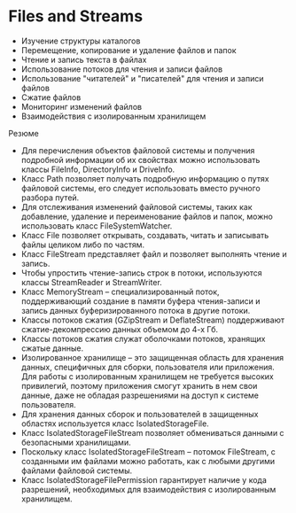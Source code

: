 # Files and Streams

- Изучение структуры каталогов
- Перемещение, копирование и удаление файлов и папок
- Чтение и запись текста в файлах
- Использование потоков для чтения и записи файлов
- Использование "читателей" и "писателей" для чтения и записи файлов
- Сжатие файлов
- Мониторинг изменений файлов
- Взаимодействия с изолированным хранилищем

Резюме

- Для перечисления объектов файловой системы и получения подробной информации об их свойствах можно использовать классы FileInfo, DirectoryInfo и DriveInfo.
- Класс Path позволяет получать подробную информацию о путях файловой системы, его следует использовать вместо ручного разбора путей.
- Для отслеживания изменений файловой системы, таких как добавление, удаление и переименование файлов и папок, можно использовать класс FileSystemWatсher.
- Класс File позволяет открывать, создавать, читать и записывать файлы целиком либо по частям.
- Класс FileStream представляет файл и позволяет выполнять чтение и запись.
- Чтобы упростить чтение-запись строк в потоки, используются классы StreamReader и StreamWriter.
- Класс MemoryStream – специализированный поток, поддерживающий создание в памяти буфера чтения-записи и запись данных буферизированного потока в другие потоки.
- Классы потоков сжатия (GZipStream и DeflateStream) поддерживают сжатие-декомпрессию данных объемом до 4-х Гб.
- Классы потоков сжатия служат оболочками потоков, хранящих сжатые данные.
- Изолированное хранилище – это защищенная область для хранения данных, специфичных для сборки, пользователя или приложения. Для работы с изолированным хранилищем не требуется высоких привилегий, поэтому приложения смогут хранить в нем свои данные, даже не обладая разрешениями на доступ к системе пользователя.
- Для хранения данных сборок и пользователей в защищенных областях используется класс IsolatedStorageFile.
- Класс IsolatedStorageFileStream позволяет обмениваться данными с безопасными хранилищами.
- Поскольку класс IsolatedStorageFileStream – потомок FileStream, с созданными им файлами можно работать, как с любыми другими файлами файловой системы.
- Класс IsolatedStorageFilePermission гарантирует наличие у кода разрешений, необходимых для взаимодействия с изолированным хранилищем.
